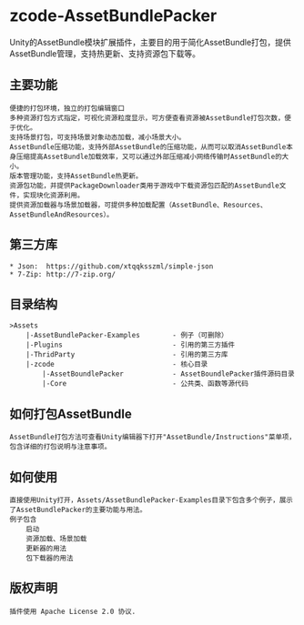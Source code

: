 # zcode-AssetBundlePacker
Unity的AssetBundle模块扩展插件，主要目的用于简化AssetBundle打包，提供AssetBundle管理，支持热更新、支持资源包下载等。

## 主要功能
	便捷的打包环境，独立的打包编辑窗口
	多种资源打包方式指定，可视化资源粒度显示，可方便查看资源被AssetBundle打包次数，便于优化。
	支持场景打包，可支持场景对象动态加载，减小场景大小。
	AssetBundle压缩功能，支持外部AssetBundle的压缩功能，从而可以取消AssetBundle本身压缩提高AssetBundle加载效率，又可以通过外部压缩减小网络传输时AssetBundle的大小。
	版本管理功能，支持AssetBundle热更新。
	资源包功能，并提供PackageDownloader类用于游戏中下载资源包匹配的AssetBundle文件，实现块化资源利用。
	提供资源加载器与场景加载器，可提供多种加载配置（AssetBundle、Resources、AssetBundleAndResources）。

## 第三方库
	* Json:  https://github.com/xtqqksszml/simple-json
	* 7-Zip: http://7-zip.org/
	
## 目录结构
	>Assets
		|-AssetBundlePacker-Examples		- 例子（可删除）
		|-Plugins							- 引用的第三方插件
		|-ThridParty						- 引用的第三方库
		|-zcode								- 核心目录
			|-AssetBoundlePacker			- AssetBoundlePacker插件源码目录
			|-Core							- 公共类、函数等源代码
	
## 如何打包AssetBundle
	AssetBundle打包方法可查看Unity编辑器下打开"AssetBundle/Instructions"菜单项，包含详细的打包说明与注意事项。
	
## 如何使用
	直接使用Unity打开，Assets/AssetBundlePacker-Examples目录下包含多个例子，展示了AssetBundlePacker的主要功能与用法。
	例子包含
		启动
		资源加载、场景加载
		更新器的用法
		包下载器的用法
		
## 版权声明
	插件使用 Apache License 2.0 协议.